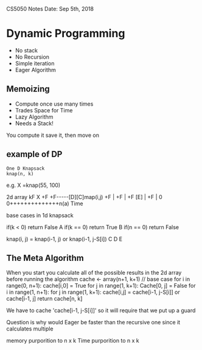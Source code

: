 CS5050 Notes
Date: Sep 5th, 2018

# Dynamic Programming
* No stack
* No Recursion
* Simple iteration
* Eager Algorithm

## Memoizing
* Compute once use many times
* Trades Space for Time
* Lazy Algorithm
* Needs a Stack!

You compute it save it, then move on

## example of DP

	One D Knapsack
	knap(n, k)
e.g. X =knap(55, 100)

2d array
kF               X
+F
+F-----[D][C]map(i,j)
+F         |
+F         |
+F     [E] |
+F         |
0 0++++++++++++++n(a)
      Time

base cases in 1d knapsack

if(k < 0) return False
A  if(k == 0) return True 
B  if(n == 0) return False

knap(i, j) = knap(i-1, j) or knap(i-1, j-S[i])
     C            D                 E

## The Meta Algorithm
When you start you calculate all of the possible results in the 2d array before running the algorithm
cache <- array(n+1, k+1)
 // base case
	for i in  range(0, n+1):
		cache[i,0] = True
	for j in range(1, k+1):
		Cache[0, j] = False
	for i in range(1, n+1):
		for j in range(1, k+1):
			cache[i,j] = cache[i-1, j-S[i]] or cache[i-1, j]
	return cache[n, k]

We have to cache 'cache[i-1, j-S[i]]' so it will require that we put up a guard

Question is why would Eager be faster than the recursive one since it calculates multiple

memory purporition to n x k
Time purporition to n x k